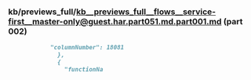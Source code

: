 ### kb/previews_full/kb__previews_full__flows__service-first__master-only@guest.har.part051.md.part001.md (part 002)

```md
            "columnNumber": 18081
              },
              {
                "functionNa
```

```
